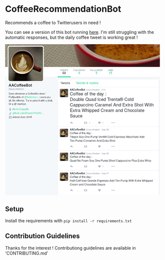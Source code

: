 # CoffeeRecommendationBot
Recommends a coffee to Twitterusers in need !

You can see a version of this bot running [here](https://twitter.com/aacoffeebot). I'm still struggling with the automatic responses, but the daily coffee tweet is working great !

![Screenshot of CoffeeRecommendationBot in action](https://github.com/DeastinY/CoffeeRecommendationBot/blob/master/coffeebot.png?raw=true)

## Setup
Install the requirements with `pip install -r requirements.txt`

## Contribution Guidelines
Thanks for the interest !
Contributiong guidelines are available in 'CONTRIBUTING.md'
